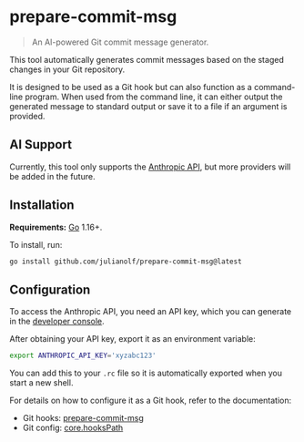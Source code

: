 # prepare-commit-msg

> An AI-powered Git commit message generator.

This tool automatically generates commit messages based on the staged changes in your Git repository.

It is designed to be used as a Git hook but can also function as a command-line program. When used from the command line, it can either output the generated message to standard output or save it to a file if an argument is provided.

## AI Support

Currently, this tool only supports the [Anthropic API](https://docs.anthropic.com), but more providers will be added in the future.

## Installation

**Requirements:** [Go](https://go.dev) 1.16+.

To install, run:

```sh
go install github.com/julianolf/prepare-commit-msg@latest
```

## Configuration

To access the Anthropic API, you need an API key, which you can generate in the [developer console](https://console.anthropic.com).

After obtaining your API key, export it as an environment variable:

```sh
export ANTHROPIC_API_KEY='xyzabc123'
```

You can add this to your `.rc` file so it is automatically exported when you start a new shell.

For details on how to configure it as a Git hook, refer to the documentation:
- Git hooks: [prepare-commit-msg](https://git-scm.com/docs/githooks#_prepare_commit_msg)
- Git config: [core.hooksPath](https://git-scm.com/docs/git-config#Documentation/git-config.txt-corehooksPath)
